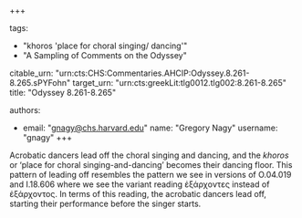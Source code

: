 +++

tags:
- "khoros &#39;place for choral singing/ dancing&#39;"
- "A Sampling of Comments on the Odyssey"

citable_urn: "urn:cts:CHS:Commentaries.AHCIP:Odyssey.8.261-8.265.sPYFohn"
target_urn: "urn:cts:greekLit:tlg0012.tlg002:8.261-8.265"
title: "Odyssey 8.261-8.265"

authors:
- email: "gnagy@chs.harvard.edu"
  name: "Gregory Nagy"
  username: "gnagy"
+++

<p>Acrobatic dancers lead off the choral singing and dancing, and the <em>khoros</em> or ‘place for choral singing-and-dancing’ becomes their dancing floor. This pattern of leading off resembles the pattern we see in versions of Ο.04.019 and Ι.18.606 where we see the variant reading ἐξάρχοντες instead of ἐξάρχοντος. In terms of this reading, the acrobatic dancers lead off, starting their performance before the singer starts. </p>